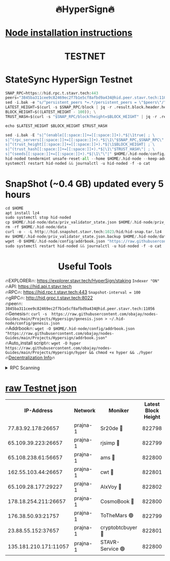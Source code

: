<h1 align="center"> 🔥HyperSign🔥</h1>

[Node installation instructions](https://github.com/obajay/nodes-Guides/tree/main/Projects/Hypersign)
=

<h1 align="center"> TESTNET</h1>

# StateSync HyperSign Testnet
```python
SNAP_RPC=https://hid.rpc.t.stavr.tech:443
peers="3845ba311cee9c82469ec2f7b1e5cf8afbd9a434@hid.peer.stavr.tech:11056"
sed -i.bak -e "s/^persistent_peers *=.*/persistent_peers = \"$peers\"/" $HOME/.hid-node/config/config.toml
LATEST_HEIGHT=$(curl -s $SNAP_RPC/block | jq -r .result.block.header.height); \
BLOCK_HEIGHT=$((LATEST_HEIGHT - 100)); \
TRUST_HASH=$(curl -s "$SNAP_RPC/block?height=$BLOCK_HEIGHT" | jq -r .result.block_id.hash)

echo $LATEST_HEIGHT $BLOCK_HEIGHT $TRUST_HASH

sed -i.bak -E "s|^(enable[[:space:]]+=[[:space:]]+).*$|\1true| ; \
s|^(rpc_servers[[:space:]]+=[[:space:]]+).*$|\1\"$SNAP_RPC,$SNAP_RPC\"| ; \
s|^(trust_height[[:space:]]+=[[:space:]]+).*$|\1$BLOCK_HEIGHT| ; \
s|^(trust_hash[[:space:]]+=[[:space:]]+).*$|\1\"$TRUST_HASH\"| ; \
s|^(seeds[[:space:]]+=[[:space:]]+).*$|\1\"\"|" $HOME/.hid-node/config/config.toml
hid-noded tendermint unsafe-reset-all --home $HOME/.hid-node --keep-addr-book
systemctl restart hid-noded && journalctl -u hid-noded -f -o cat
```
# SnapShot (~0.4 GB) updated every 5 hours
```python
cd $HOME
apt install lz4
sudo systemctl stop hid-noded
cp $HOME/.hid-node/data/priv_validator_state.json $HOME/.hid-node/priv_validator_state.json.backup
rm -rf $HOME/.hid-node/data
curl -o - -L http://hid.snapshot.stavr.tech:1023/hid/hid-snap.tar.lz4 | lz4 -c -d - | tar -x -C $HOME/.hid-node --strip-components 2
mv $HOME/.hid-node/priv_validator_state.json.backup $HOME/.hid-node/data/priv_validator_state.json
wget -O $HOME/.hid-node/config/addrbook.json "https://raw.githubusercontent.com/obajay/nodes-Guides/main/Projects/Hypersign/addrbook.json"
sudo systemctl restart hid-noded && journalctl -u hid-noded -f -o cat
```

 <h1 align="center"> Useful Tools</h1>

🔥EXPLORER🔥:      https://explorer.stavr.tech/HyperSign/staking        `Indexer "ON"` \
🔥API:             https://hid.api.t.stavr.tech \
🔥RPC🔥:           https://hid.rpc.t.stavr.tech:443              `Snapshot-interval = 100` \
🔥gRPC🔥:          http://hid.grpc.t.stavr.tech:8022 \
🔥peer🔥:          `3845ba311cee9c82469ec2f7b1e5cf8afbd9a434@hid.peer.stavr.tech:11056` \
🔥Genesis🔥:     ```curl -s  https://raw.githubusercontent.com/obajay/nodes-Guides/main/Projects/Hypersign/genesis.json > ~/.hid-node/config/genesis.json``` \
🔥Addrbook🔥:    ```wget -O $HOME/.hid-node/config/addrbook.json "https://raw.githubusercontent.com/obajay/nodes-Guides/main/Projects/Hypersign/addrbook.json"``` \
🔥Auto_install script🔥: ```wget -O hyper https://raw.githubusercontent.com/obajay/nodes-Guides/main/Projects/Hypersign/hyper && chmod +x hyper && ./hyper``` \
🔥[Decentralization Info](https://github.com/obajay/StateSync-snapshots/tree/main/Projects/Hypersign/Decentralization)🔥

<details>
<summary>RPC Scanning</summary>

<h2 align="center"> We scan nodes in real time every 4 hours. And we provide the final result of RPC endpoints.
We cannot influence the operation of these nodes in any way. </h2>


```python
If Voting Power is higher than 0 --> then the Node is a validator of the network and may be subject to attack and be a potential threat to the chain.
```
```python
We marked such validators with a red symbol
```

</details>

[raw Testnet json](https://rpc-check.hypert.stavr.tech/hypert/rpc-hypert-result.json)
=

<table><tr><th>IP-Address</th><th>Network</th><th>Moniker</th><th>Latest Block Height</th><th>Earliest Block Height</th><th>Catching Up</th><th>Tx Index</th><th>Voting Power</th><th>Scan Time</th></tr><tr><td>77.83.92.178:26657</td><td>prajna-1</td><td>Sr20de 🔴</td><td>822798</td><td>1</td><td>False</td><td>on</td><td>1080256</td><td>2024-02-12T07:59:47.342216801UTC</td></tr><tr><td>65.109.39.223:26657</td><td>prajna-1</td><td>rjsimp 🔴</td><td>822799</td><td>1</td><td>False</td><td>on</td><td>1177415</td><td>2024-02-12T07:59:50.623518572UTC</td></tr><tr><td>65.108.238.61:56657</td><td>prajna-1</td><td>ams 🔴</td><td>822800</td><td>1</td><td>False</td><td>on</td><td>1216525</td><td>2024-02-12T07:59:57.489391264UTC</td></tr><tr><td>162.55.103.44:26657</td><td>prajna-1</td><td>cwt 🔴</td><td>822801</td><td>1</td><td>False</td><td>on</td><td>989833</td><td>2024-02-12T08:00:00.212754703UTC</td></tr><tr><td>65.109.28.177:29227</td><td>prajna-1</td><td>AlxVoy 🔴</td><td>822802</td><td>1</td><td>False</td><td>on</td><td>1073855</td><td>2024-02-12T08:00:09.017272524UTC</td></tr><tr><td>178.18.254.211:26657</td><td>prajna-1</td><td>CosmoBook 🔴</td><td>822800</td><td>108201</td><td>False</td><td>on</td><td>990495</td><td>2024-02-12T07:59:57.126284330UTC</td></tr><tr><td>176.38.50.93:21757</td><td>prajna-1</td><td>ToTheMars 🟢</td><td>822799</td><td>635201</td><td>False</td><td>on</td><td>0</td><td>2024-02-12T07:59:48.259406246UTC</td></tr><tr><td>23.88.55.152:37657</td><td>prajna-1</td><td>cryptobtcbuyer 🔴</td><td>822801</td><td>722801</td><td>False</td><td>on</td><td>1202346</td><td>2024-02-12T08:00:00.470345590UTC</td></tr><tr><td>135.181.210.171:11057</td><td>prajna-1</td><td>STAVR-Service 🟢</td><td>822800</td><td>820301</td><td>False</td><td>on</td><td>0</td><td>2024-02-12T07:59:57.887368968UTC</td></tr></table>
